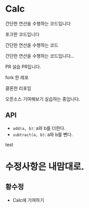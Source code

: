 # Calc

간단한 연산을 수행하는 코드입니다

포크한 코드입니다

간단한 연산을 수행하는 코드

간단한 연산을 수행하는 코드입니다...


PR 실습 PR입니다.

fork 한 레포

클론한 리포임

오픈소스 기여해보기 실습하는 중입니다.


## API

- `add(a, b)`: a와 b를 더한다.
- `subtract(a, b)`: a와 b를 뺀다.

test


# 수정사항은 내맘대로. 

## 황수정
- Calc에 기여하기
